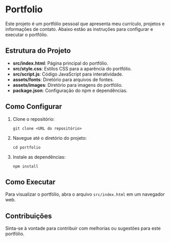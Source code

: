 # Portfolio

Este projeto é um portfólio pessoal que apresenta meu currículo, projetos e informações de contato. Abaixo estão as instruções para configurar e executar o portfólio.

## Estrutura do Projeto

- **src/index.html**: Página principal do portfólio.
- **src/style.css**: Estilos CSS para a aparência do portfólio.
- **src/script.js**: Código JavaScript para interatividade.
- **assets/fonts**: Diretório para arquivos de fontes.
- **assets/images**: Diretório para imagens do portfólio.
- **package.json**: Configuração do npm e dependências.

## Como Configurar

1. Clone o repositório:
   ```
   git clone <URL do repositório>
   ```

2. Navegue até o diretório do projeto:
   ```
   cd portfolio
   ```

3. Instale as dependências:
   ```
   npm install
   ```

## Como Executar

Para visualizar o portfólio, abra o arquivo `src/index.html` em um navegador web.

## Contribuições

Sinta-se à vontade para contribuir com melhorias ou sugestões para este portfólio.